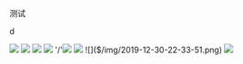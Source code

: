 
测试

d

![](2019-12-30-22-31-25.png)
![](img/2019-12-30-22-31-38.png)
![](img/2019-12-30-22-31-47.png)
![](img/2019-12-30-22-32-36.png)
'/'![](img/2019-12-30-22-33-03.png)
![]($'/'img/2019-12-30-22-33-30.png)
![]($/img/2019-12-30-22-33-51.png)
![](/img/2019-12-30-22-34-16.png)
